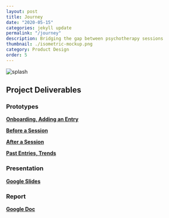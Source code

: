 ```yaml
---
layout: post
title: Journey
date: "2020-05-15"
categories: jekyll update
permalink: "/journey"
description: Bridging the gap between psychotherapy sessions
thumbnail: ./isometric-mockup.png
category: Product Design
order: 5
---
```


<img src="/isometric-mockup.png" alt="splash" />

## Project Deliverables

### Prototypes

<a href="https://www.figma.com/proto/LawLC0DQopmZbXiFw8gev6/Prototype-1?node-id=4%3A0&scaling=scale-down" target="_blank"><b>Onboarding, Adding an Entry</b></a>

<a href="https://www.figma.com/proto/9o1rvJWkEYjMN70oD85v9O/Prototype-2?node-id=65%3A0&scaling=scale-down" target="_blank"><b>Before a Session</b></a>

<a href="https://www.figma.com/proto/d7RCcTgG5CkdNHQ407nIrB/Prototype-3?node-id=84%3A0&scaling=scale-down" target="_blank"><b>After a Session</b></a>

<a href="https://www.figma.com/proto/MSOjCfrxjC9jIg6f6IxJo4/Prototype-4?node-id=254%3A2&scaling=scale-down" target="_blank"><b>Past Entries, Trends</b></a>

### Presentation

<a href="https://docs.google.com/presentation/d/1xVB8RFbLhkD0Iz_XhcG--lsGduu1GLW2S30RBlpXCps/edit?usp=sharing" target="_blank"><b>Google Slides</b></a>

### Report

<a href="https://docs.google.com/document/d/1bOEXc6-a_GdnkVpjdD3XJr-ThuE5x9LhUxzk2OqzRbo/edit?usp=sharing" target="_blank"><b>Google Doc</b></a>
